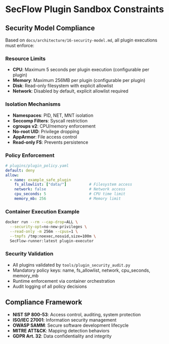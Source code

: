 # SecFlow Plugin Sandbox Constraints

## Security Model Compliance

Based on `docs/architecture/16-security-model.md`, all plugin executions must enforce:

### Resource Limits
- **CPU**: Maximum 5 seconds per plugin execution (configurable per plugin)
- **Memory**: Maximum 256MB per plugin (configurable per plugin)  
- **Disk**: Read-only filesystem with explicit allowlist
- **Network**: Disabled by default, explicit allowlist required

### Isolation Mechanisms
- **Namespaces**: PID, NET, MNT isolation
- **Seccomp Filters**: Syscall restriction
- **cgroups v2**: CPU/memory enforcement
- **No-root UID**: Privilege dropping
- **AppArmor**: File access control
- **Read-only FS**: Prevents persistence

### Policy Enforcement
```yaml
# plugins/plugin_policy.yaml
default: deny
allow:
  - name: example_safe_plugin
    fs_allowlist: ["data/"]          # Filesystem access
    network: false                   # Network access
    cpu_seconds: 5                   # CPU time limit
    memory_mb: 256                   # Memory limit
```

### Container Execution Example
```bash
docker run --rm --cap-drop=ALL \
  --security-opt=no-new-privileges \
  --read-only -m 256m --cpus=1 \
  --tmpfs /tmp:noexec,nosuid,size=100m \
  SecFlow-runner:latest plugin-executor
```

### Security Validation
- All plugins validated by `tools/plugin_security_audit.py`
- Mandatory policy keys: name, fs_allowlist, network, cpu_seconds, memory_mb
- Runtime enforcement via container orchestration
- Audit logging of all policy decisions

## Compliance Framework
- **NIST SP 800-53**: Access control, auditing, system protection
- **ISO/IEC 27001**: Information security management  
- **OWASP SAMM**: Secure software development lifecycle
- **MITRE ATT&CK**: Mapping detection behaviors
- **GDPR Art. 32**: Data confidentiality and integrity
